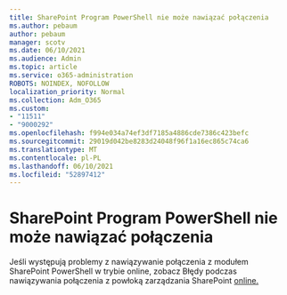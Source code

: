 ```yaml
---
title: SharePoint Program PowerShell nie może nawiązać połączenia
ms.author: pebaum
author: pebaum
manager: scotv
ms.date: 06/10/2021
ms.audience: Admin
ms.topic: article
ms.service: o365-administration
ROBOTS: NOINDEX, NOFOLLOW
localization_priority: Normal
ms.collection: Adm_O365
ms.custom:
- "11511"
- "9000292"
ms.openlocfilehash: f994e034a74ef3df7185a4886cde7386c423befc
ms.sourcegitcommit: 29019d042be8283d24048f96f1a16ec865c74ca6
ms.translationtype: MT
ms.contentlocale: pl-PL
ms.lasthandoff: 06/10/2021
ms.locfileid: "52897412"
---
```

# <a name="sharepoint-powershell-unable-to-connect"></a>SharePoint Program PowerShell nie może nawiązać połączenia

Jeśli występują problemy z nawiązywanie połączenia z modułem SharePoint PowerShell w trybie online, zobacz Błędy podczas nawiązywania połączenia z powłoką zarządzania SharePoint [online.](/sharepoint/troubleshoot/administration/errors-connecting-to-management-shell)